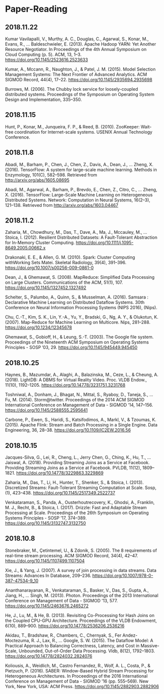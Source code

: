 # Paper-Reading
## 2018.11.22
Kumar Vavilapalli, V., Murthy, A. C., Douglas, C., Agarwal, S., Konar, M., Evans, R., … Baldeschwieler, E. (2013). Apache Hadoop YARN: Yet Another Resource Negotiator. In Proceedings of the 4th Annual Symposium on Cloud Computing (p. 5). ACM, 13, 1–3. https://doi.org/10.1145/2523616.2523633

Kumar, A., Mccann, R., Naughton, J., & Patel, J. M. (2015). Model Selection Management Systems: The Next Frontier of Advanced Analytics. ACM SIGMOD Record, 44(4), 17–22. https://doi.org/10.1145/2935694.2935698

Burrows, M. (2006). The Chubby lock service for loosely-coupled distributed systems. Proceedings of the Symposium on Operating System Design and Implementation, 335–350.

## 2018.11.15
Hunt, P., Konar, M., Junqueira, F. P., & Reed, B. (2010). ZooKeeper: Wait-free coordination for Internet-scale systems. USENIX Annual Technology Conference.

## 2018.11.8
Abadi, M., Barham, P., Chen, J., Chen, Z., Davis, A., Dean, J., … Zheng, X. (2016). TensorFlow: A system for large-scale machine learning. Methods in Enzymology, 101(C), 582–598. Retrieved from http://arxiv.org/abs/1605.08695

Abadi, M., Agarwal, A., Barham, P., Brevdo, E., Chen, Z., Citro, C., … Zheng, X. (2016). TensorFlow: Large-Scale Machine Learning on Heterogeneous Distributed Systems. Network: Computation in Neural Systems, 16(2–3), 121–138. Retrieved from http://arxiv.org/abs/1603.04467

## 2018.11.2
Zaharia, M., Chowdhury, M., Das, T., Dave, A., Ma, J., Mccauley, M., … Stoica, I. (2012). Resilient Distributed Datasets: A Fault-Tolerant Abstraction for In-Memory Cluster Computing. https://doi.org/10.1111/j.1095-8649.2005.00662.x

Drakonaki, E. E., & Allen, G. M. (2010). Spark: Cluster Computing withWorking Sets Matei. Skeletal Radiology, 39(4), 391–396. https://doi.org/10.1007/s00256-009-0861-0

Dean, J., & Ghemawat, S. (2008). MapReduce: Simplified Data Processing on Large Clusters. Communications of the ACM, 51(1), 107. https://doi.org/10.1145/1327452.1327492

Schelter, S., Palumbo, A., Quinn, S., & Musselman, A. (2016). Samsara : Declarative Machine Learning on Distributed Dataflow Systems. 30th Conference on Neural Information Processing Systems (NIPS 2016), (Nips).

Chu, C.-T., Kim, S. K., Lin, Y.-A., Yu, Y., Bradski, G., Ng, A. Y., & Olukotun, K. (2007). Map-Reduce for Machine Learning on Multicore. Nips, 281–288. https://doi.org/10.1234/12345678

Ghemawat, S., Gobioff, H., & Leung, S.-T. (2003). The Google file system. Proceedings of the Nineteenth ACM Symposium on Operating Systems Principles  - SOSP ’03, 29. https://doi.org/10.1145/945449.945450

## 2018.10.25
Haynes, B., Mazumdar, A., Alaghi, A., Balazinska, M., Ceze, L., & Cheung, A. (2018). LightDB: A DBMS for Virtual Reality Video. Proc. VLDB Endow., 11(10), 1192–1205. https://doi.org/10.14778/3231751.3231768

Toshniwal, A., Donham, J., Bhagat, N., Mittal, S., Ryaboy, D., Taneja, S., … Fu, M. (2014). Storm@twitter. Proceedings of the 2014 ACM SIGMOD International Conference on Management of Data - SIGMOD ’14, 147–156. https://doi.org/10.1145/2588555.2595641

Carbone, P., Ewen, S., Haridi, S., Katsifodimos, A., Markl, V., & Tzoumas, K. (2015). Apache Flink: Stream and Batch Processing in a Single Engine. Data Engineering, 36, 28–38. https://doi.org/10.1109/IC2EW.2016.56

## 2018.10.15
Jacques-Silva, G., Lei, R., Cheng, L., Jerry Chen, G., Ching, K., Hu, T., … Jaiswal, A. (2018). Providing Streaming Joins as a Service at Facebook. Providing Streaming Joins as a Service at Facebook. PVLDB, 11(12), 1809–1821. https://doi.org/10.14778/3229863.3229869
  
Zaharia, M., Das, T., Li, H., Hunter, T., Shenker, S., & Stoica, I. (2013). Discretized Streams: Fault-Tolerant Streaming Computation at Scale. Sosp, (1), 423–438. https://doi.org/10.1145/2517349.2522737
  
Venkataraman, S., Panda, A., Ousterhoutrecovery, K., Ghodsi, A., Franklin, M. J., Recht, B., & Stoica, I. (2017). Drizzle: Fast and Adaptable Stream Processing at Scale. Proceedings of the 26th Symposium on Operating Systems Principles - SOSP ’17, 374–389. https://doi.org/10.1145/3132747.3132750

## 2018.10.8
Stonebraker, M., Çetintemel, U., & Zdonik, S. (2005). The 8 requirements of real-time stream processing. ACM SIGMOD Record, 34(4), 42–47. https://doi.org/10.1145/1107499.1107504

Xie, J., & Yang, J. (2007). A survey of join processing in data streams. Data Streams: Advances In Database, 209–236. https://doi.org/10.1007/978-0-387-47534-9_10

Ananthanarayanan, R., Venkataraman, S., Basker, V., Das, S., Gupta, A., Jiang, H., … Singh, M. (2013). Photon. Proceedings of the 2013 International Conference on Management of Data - SIGMOD ’13, 577. https://doi.org/10.1145/2463676.2465272

He, J., Lu, M., & He, B. (2013). Revisiting Co-Processing for Hash Joins on the Coupled CPU-GPU Architecture. Proceedings of the VLDB Endowment, 6(10), 889–900. https://doi.org/10.14778/2536206.2536216

Akidau, T., Bradshaw, R., Chambers, C., Chernyak, S., Fer Andez-Moctezuma, R. J., Lax, R., … Google, S. W. (2015). The Dataflow Model: A Practical Approach to Balancing Correctness, Latency, and Cost in Massive-Scale, Unbounded, Out-of-Order Data Processing. Vldb, 8(12), 1792–1803. https://doi.org/10.14778/2824032.2824076

Koliousis, A., Weidlich, M., Castro Fernandez, R., Wolf, A. L., Costa, P., & Pietzuch, P. (2016). SABER: Window-Based Hybrid Stream Processing for Heterogeneous Architectures. In Proceedings of the 2016 International Conference on Management of Data - SIGMOD ’16 (pp. 555–569). New York, New York, USA: ACM Press. https://doi.org/10.1145/2882903.2882906
